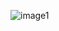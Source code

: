 ![image1](https://media.discordapp.net/attachments/977600358023036941/1013600697012457624/58672-Koishi-Komeiji-Satori-KomeijiTouhou-HD-Wallpaper.png)
